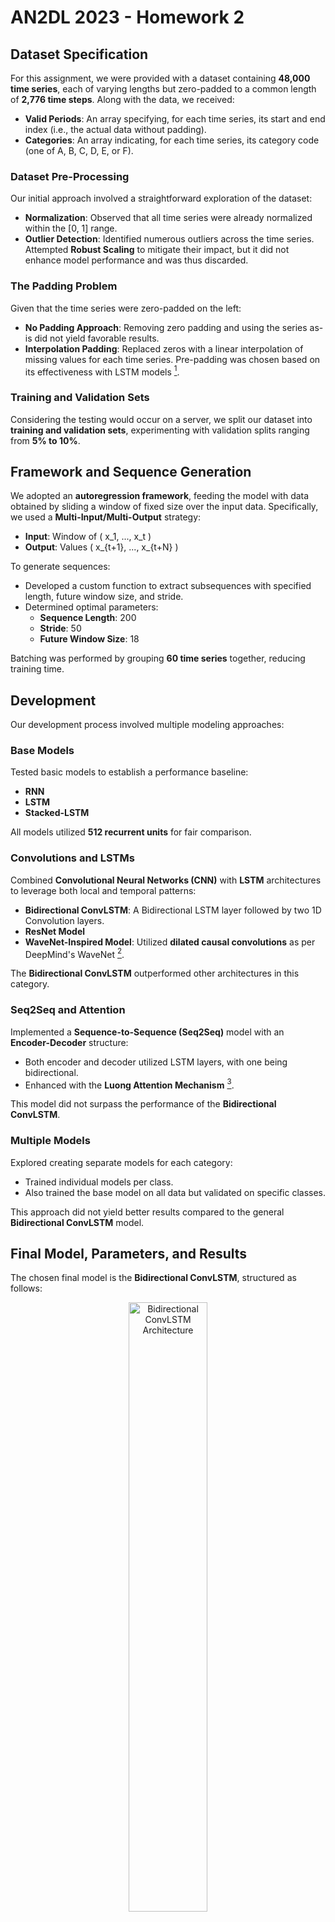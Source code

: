 # AN2DL 2023 - Homework 2

## Dataset Specification

For this assignment, we were provided with a dataset containing **48,000 time series**, each of varying lengths but zero-padded to a common length of **2,776 time steps**. Along with the data, we received:

- **Valid Periods**: An array specifying, for each time series, its start and end index (i.e., the actual data without padding).
- **Categories**: An array indicating, for each time series, its category code (one of A, B, C, D, E, or F).

### Dataset Pre-Processing

Our initial approach involved a straightforward exploration of the dataset:

- **Normalization**: Observed that all time series were already normalized within the [0, 1] range.
- **Outlier Detection**: Identified numerous outliers across the time series. Attempted **Robust Scaling** to mitigate their impact, but it did not enhance model performance and was thus discarded.

### The Padding Problem

Given that the time series were zero-padded on the left:

- **No Padding Approach**: Removing zero padding and using the series as-is did not yield favorable results.
- **Interpolation Padding**: Replaced zeros with a linear interpolation of missing values for each time series. Pre-padding was chosen based on its effectiveness with LSTM models [^1].

### Training and Validation Sets

Considering the testing would occur on a server, we split our dataset into **training and validation sets**, experimenting with validation splits ranging from **5% to 10%**.

## Framework and Sequence Generation

We adopted an **autoregression framework**, feeding the model with data obtained by sliding a window of fixed size over the input data. Specifically, we used a **Multi-Input/Multi-Output** strategy:

- **Input**: Window of \( x_1, ..., x_t \)
- **Output**: Values \( x_{t+1}, ..., x_{t+N} \)

To generate sequences:

- Developed a custom function to extract subsequences with specified length, future window size, and stride.
- Determined optimal parameters:
  - **Sequence Length**: 200
  - **Stride**: 50
  - **Future Window Size**: 18

Batching was performed by grouping **60 time series** together, reducing training time.

## Development

Our development process involved multiple modeling approaches:

### Base Models

Tested basic models to establish a performance baseline:

- **RNN**
- **LSTM**
- **Stacked-LSTM**

All models utilized **512 recurrent units** for fair comparison.

### Convolutions and LSTMs

Combined **Convolutional Neural Networks (CNN)** with **LSTM** architectures to leverage both local and temporal patterns:

- **Bidirectional ConvLSTM**: A Bidirectional LSTM layer followed by two 1D Convolution layers.
- **ResNet Model**
- **WaveNet-Inspired Model**: Utilized **dilated causal convolutions** as per DeepMind's WaveNet [^2].

The **Bidirectional ConvLSTM** outperformed other architectures in this category.

### Seq2Seq and Attention

Implemented a **Sequence-to-Sequence (Seq2Seq)** model with an **Encoder-Decoder** structure:

- Both encoder and decoder utilized LSTM layers, with one being bidirectional.
- Enhanced with the **Luong Attention Mechanism** [^3].

This model did not surpass the performance of the **Bidirectional ConvLSTM**.

### Multiple Models

Explored creating separate models for each category:

- Trained individual models per class.
- Also trained the base model on all data but validated on specific classes.

This approach did not yield better results compared to the general **Bidirectional ConvLSTM** model.

## Final Model, Parameters, and Results

The chosen final model is the **Bidirectional ConvLSTM**, structured as follows:

<p align="center">
  <img src="https://drive.google.com/uc?export=view&id=1qtTPLOLixGq3GFMyOBWptCci3hdscmth" alt="Bidirectional ConvLSTM Architecture" width="50%">
</p>
**Hyperparameters:**

- **Input Window Size**: 200
- **Output Window Size**: 18
- **Learning Rate**: 1e-3 (with reduction on plateau up to 1e-7)
- **LSTM Units**: 512

**Performance Metrics:**
<p align="center">
| Model                      | MSE      | MAE      |
|----------------------------|----------|----------|
| RNN                        | 0.015346 | 0.084491 |
| LSTM                       | 0.003088 | 0.025929 |
| Stacked LSTM               | 0.002967 | 0.024929 |
| **Bidirectional ConvLSTM** | **0.002586** | **0.021042** |
| WaveNet                    | 0.005125 | 0.048105 |
| Seq2Seq + Attention        | 0.003140 | 0.027030 |
| ResNet                     | 0.004492 | 0.038672 |
</p>
---

[^1]: *Reference for Pre-padding*: [Pre-padding in LSTM Models](https://arxiv.org/abs/1503.04069)

[^2]: *WaveNet Paper*: [WaveNet: A Generative Model for Raw Audio](https://arxiv.org/abs/1609.03499)

[^3]: *Luong Attention*: [Effective Approaches to Attention-based Neural Machine Translation](https://arxiv.org/abs/1508.04025)
